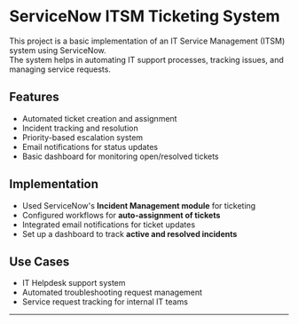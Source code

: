 # ServiceNow ITSM Ticketing System

This project is a basic implementation of an IT Service Management (ITSM) system using ServiceNow.  
The system helps in automating IT support processes, tracking issues, and managing service requests.

## Features
- Automated ticket creation and assignment
- Incident tracking and resolution
- Priority-based escalation system
- Email notifications for status updates
- Basic dashboard for monitoring open/resolved tickets

## Implementation
- Used ServiceNow's **Incident Management module** for ticketing
- Configured workflows for **auto-assignment of tickets**
- Integrated email notifications for ticket updates
- Set up a dashboard to track **active and resolved incidents**

## Use Cases
- IT Helpdesk support system
- Automated troubleshooting request management
- Service request tracking for internal IT teams

---
